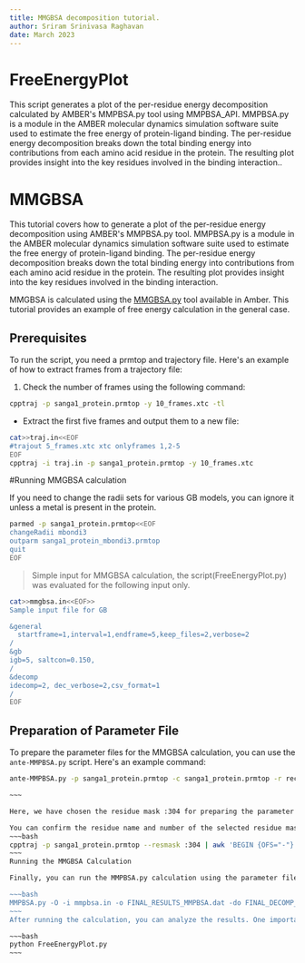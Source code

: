 ```yaml
---
title: MMGBSA decomposition tutorial.
author: Sriram Srinivasa Raghavan
date: March 2023
---
```



# FreeEnergyPlot
This script generates a plot of the per-residue energy decomposition calculated by AMBER's MMPBSA.py tool using MMPBSA_API. MMPBSA.py is a module in the AMBER molecular dynamics simulation software suite used to estimate the free energy of protein-ligand binding. The per-residue energy decomposition breaks down the total binding energy into contributions from each amino acid residue in the protein. The resulting plot provides insight into the key residues involved in the binding interaction.. 

# MMGBSA

This tutorial covers how to generate a plot of the per-residue energy decomposition using AMBER's MMPBSA.py tool. MMPBSA.py is a module in the AMBER molecular dynamics simulation software suite used to estimate the free energy of protein-ligand binding. The per-residue energy decomposition breaks down the total binding energy into contributions from each amino acid residue in the protein. The resulting plot provides insight into the key residues involved in the binding interaction.

MMGBSA is calculated using the [MMGBSA.py](https://pubs.acs.org/doi/10.1021/ct300418h) tool available in Amber. This tutorial provides an example of free energy calculation in the general case.

## Prerequisites

To run the script, you need a prmtop and trajectory file. Here's an example of how to extract frames from a trajectory file:

1. Check the number of frames using the following command:
~~~bash
cpptraj -p sanga1_protein.prmtop -y 10_frames.xtc -tl
~~~

* Extract the first five frames and output them to a new file:
~~~bash
cat>>traj.in<<EOF
#trajout 5_frames.xtc xtc onlyframes 1,2-5
EOF
cpptraj -i traj.in -p sanga1_protein.prmtop -y 10_frames.xtc
~~~

#Running MMGBSA calculation

If you need to change the radii sets for various GB models, you can ignore it unless a metal is present in the protein.
~~~bash
parmed -p sanga1_protein.prmtop<<EOF
changeRadii mbondi3
outparm sanga1_protein_mbondi3.prmtop
quit
EOF
~~~
> Simple input for MMGBSA calculation, the script(FreeEnergyPlot.py) was evaluated for the following input only.

```bash
cat>>mmgbsa.in<<EOF>>
Sample input file for GB

&general
  startframe=1,interval=1,endframe=5,keep_files=2,verbose=2
/
&gb
igb=5, saltcon=0.150,
/
&decomp
idecomp=2, dec_verbose=2,csv_format=1
/
EOF

```
## Preparation of Parameter File

To prepare the parameter files for the MMGBSA calculation, you can use the `ante-MMPBSA.py` script. Here's an example command:

```bash
ante-MMPBSA.py -p sanga1_protein.prmtop -c sanga1_protein.prmtop -r rec_wild.prmtop -l lig.prmtop --ligand-mask=:304

~~~

Here, we have chosen the residue mask :304 for preparing the parameter file for free energy calculation.

You can confirm the residue name and number of the selected residue mask using the following command:
~~~bash
cpptraj -p sanga1_protein.prmtop --resmask :304 | awk 'BEGIN {OFS="-"} {print $2,$1}'
~~~
Running the MMGBSA Calculation

Finally, you can run the MMPBSA.py calculation using the parameter files generated above, the trajectory file, and any additional input parameters required by the calculation. Here's an example command:

~~~bash
MMPBSA.py -O -i mmpbsa.in -o FINAL_RESULTS_MMPBSA.dat -do FINAL_DECOMP_MMPBSA.dat -eo energies.csv -deo decompose.csv -cp sanga1_protein.prmtop -rp rec_wild.prmtop -lp lig.prmtop -y 5_frames.xtc
~~~
After running the calculation, you can analyze the results. One important result is the per-residue energy decomposition, which can be plotted using the FreeEnergyPlot.py script. Example plots generated by the script are saved in the image folder. Here's an example command to run the script:

~~~bash
python FreeEnergyPlot.py
~~~


